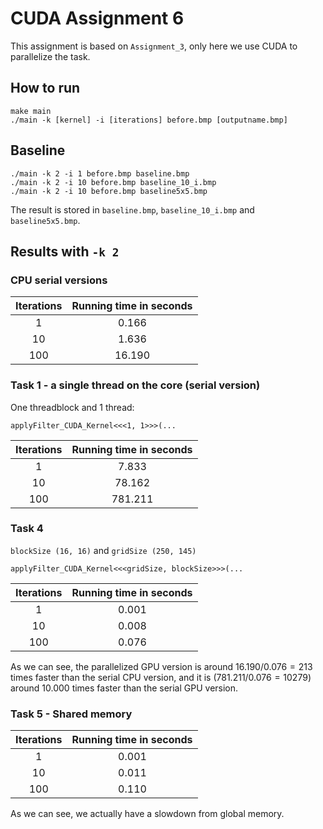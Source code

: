 # CUDA Assignment 6

This assignment is based on `Assignment_3`, only here we use CUDA to parallelize the task.

## How to run

```
make main
./main -k [kernel] -i [iterations] before.bmp [outputname.bmp]
```

## Baseline

```
./main -k 2 -i 1 before.bmp baseline.bmp
./main -k 2 -i 10 before.bmp baseline_10_i.bmp
./main -k 2 -i 10 before.bmp baseline5x5.bmp
```
The result is stored in `baseline.bmp`, `baseline_10_i.bmp` and `baseline5x5.bmp`.

## Results with `-k 2`
### CPU serial versions

| Iterations | Running time in seconds |
|:-:|:-:|
| 1 | 0.166 |
| 10 | 1.636 |
| 100 | 16.190 |

### Task 1 - a single thread on the core (serial version)
One threadblock and 1 thread:
```
applyFilter_CUDA_Kernel<<<1, 1>>>(...
```

| Iterations | Running time in seconds |
|:-:|:-:|
| 1 | 7.833 |
| 10 | 78.162 |
| 100 | 781.211 |

### Task 4
`blockSize (16, 16)` and `gridSize (250, 145)`
```
applyFilter_CUDA_Kernel<<<gridSize, blockSize>>>(...
```

| Iterations | Running time in seconds |
|:-:|:-:|
| 1 | 0.001 |
| 10 | 0.008 |
| 100 | 0.076 |

As we can see, the parallelized GPU version is around $16.190/0.076=213$ times faster than the serial CPU version, and it is ($781.211/0.076=10279$) around 10.000 times faster than the serial GPU version.

### Task 5 - Shared memory

| Iterations | Running time in seconds |
|:-:|:-:|
| 1 | 0.001 |
| 10 | 0.011 |
| 100 | 0.110 |

As we can see, we actually have a slowdown from global memory.
